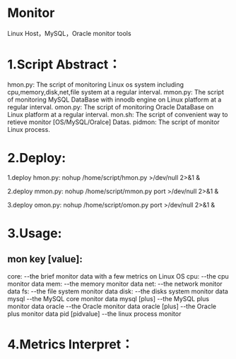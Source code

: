 Monitor
=======

Linux Host，MySQL，Oracle monitor tools

1.Script Abstract：
==================
hmon.py: The script of monitoring Linux os system including cpu,memory,disk,net,file system at a regular interval.
mmon.py: The script of monitoring MySQL DataBase with innodb engine on Linux platform at a regular interval.
omon.py: The script of monitoring Oracle DataBase on Linux platform at a regular interval.
mon.sh:  The script of convenient way to retieve monitor [OS/MySQL/Oralce] Datas.
pidmon:  The script of monitor Linux process.


2.Deploy:
==================
  1.deploy hmon.py:
    nohup /home/script/hmon.py >/dev/null 2>&1 &
  
  2.deploy mmon.py:
    nohup /home/script/mmon.py port >/dev/null 2>&1 &
  
  3.deploy omon.py:
    nohup /home/script/omon.py port >/dev/null 2>&1 &
  
3.Usage:
==================
  mon key [value]:
  ----------------------------------------------------
  core:           --the brief monitor data with a few metrics on Linux OS
  cpu:            --the cpu monitor data
  mem:            --the memory monitor data
  net:            --the network monitor data
  fs:             --the file system monitor data
  disk:           --the disks system monitor data
  mysql           --the MySQL core monitor data
  mysql [plus]    --the MySQL plus monitor data
  oracle          --the Oracle monitor data
  oracle [plus]   --the Oracle plus monitor data
  pid [pidvalue]  --the linux process monitor 

4.Metrics Interpret：
==================
